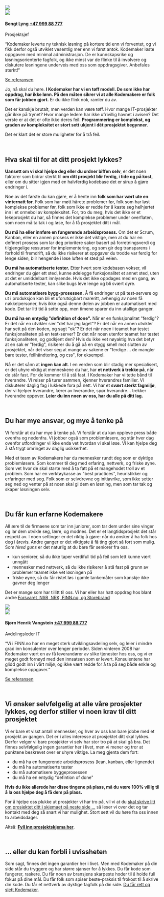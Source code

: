 <div class="media"><img src="/thumbs/faces/bengt-lyng-to-be-replaced.jpg" class="img thumb mts"><div class="bd"><a href="/nsb-personalbillett/" class="linkBlock right mod mts logo"><img src="/logos/nsb.png"></a><h4 class="mtn">Bengt Lyng <a href="tel:+47 999 88 777" class="nowrap">+47 999 88 777</a></h4><p class="near">Prosjektsjef</p><p class="near"><q>Kodemaker leverte ny teknisk løsning på kortere tid enn vi forventet, og vi fikk derfor også utviklet vesentlig mer enn vi først antok.  Kodemaker løste oppgaven med minimal administrasjon. De er kunnskapsrike og løsningsorienterte fagfolk, og ikke minst var de flinke til å involvere og diskutere løsningene underveis med oss som oppdragsgiver.  Anbefales sterkt!</q></p><p><a href="/nsb-personalbillett/">Se referansen</a></p></div></div>

Jo, nå skal du høre. **I Kodemaker har vi en tøff modell. De som ikke
har oppdrag, har ikke lønn. På den måten sikrer vi at alle Kodemakere
er folk som får jobben gjort.** Er du ikke flink nok, ramler du av.

Det er kanskje brutalt, men verden kan være tøff. Hvor mange
IT-prosjekter går ikke på trynet? Hvor mange ledere har ikke
ufrivillig havnet i avisen? Det verste er at det er ofte ikke deres
feil. **Programmering er komplekst, og graden av kompleksitet er stort
sett ukjent i dét prosjektet begynner**.

Det er klart det er store muligheter for å trå feil.

&nbsp;
## Hva skal til for at ditt prosjekt lykkes?

**Uansett om vi skal hjelpe deg eller du ordner biffen selv**, er det
noen faktorer som bidrar sterkt til **om ditt prosjekt blir ferdig,
i tide og på kost,** eller om du sitter igjen med en halvferdig
kodebase det er sirup å gjøre endringer i.

Noe av det første du kan gjøre, er å hente inn **folk som har vært ute
en vinternatt før**. Folk som har møtt hårete problemer før, folk som
har løst komplekse problemer før, folk som ikke er redde for å kaste
seg helhjertet inn i et ormebol av kompleksitet. For, tro du meg, hvis
det ikke er et lekeprosjekt du har, så finnes det komplekse problemer
under overflaten, som noen må ta tak i og løse, for å få prosjektet
ditt i mål.

**Du må ha eller innføre en fungerende arbeidsprosess.** Om det er
Scrum, Kanban, eller en annen prosess er ikke det viktige, men at du
har en definert prosess som lar deg prioritere saker basert på
forretningsverdi og tilgjengelige ressurser for implementering, og
som gir deg transparens i forhold til fremdrift, så du ikke
risikerer at oppgaver du trodde var ferdig for lenge siden, blir
hengende i løse luften et sted på veien.

**Du må ha automatiserte tester.** Etter hvert som kodebasen vokser,
vil endringer du gjør ett sted, kunne ødelegge funksjonalitet et
annet sted, uten at det er umiddelbart innlysende. Hvis det ikke
oppdages med en gang, av automatiserte tester, kan slike bugs leve
lenge og bli svært dyre.

**Du må automatisere bygg-prosessen.** Å få endringer ut på
test-servere og ut i produksjon kan bli et uforutsigbart mareritt,
avhengig av noen få nøkkelpersoner, hvis ikke også denne delen av
jobben er automatisert med kode. Det tar litt tid å sette opp, men
timene sparer du inn utallige ganger.

**Du må ha en entydig "definition of done".** Når er en funksjonalitet
"ferdig"? Er det når en utvikler sier "det har jeg laget"? Er det
når en annen utvikler har sett på den koden, og sagt "ok"? Er det
når noen i teamet har testet funksjonaliteten på en test-server? Er
det når noen utenfor teamet har testet funksjonaliteten, og godkjent
den? Hvis du ikke vet nøyaktig hva det betyr at en sak er "ferdig",
risikerer du å gå på en stygg smell mot slutten av prosjektet, når
det viser seg at mange av sakene er "ferdige ... de mangler bare
tester, feilhåndtering, og css", for eksempel.

Nå er det sånn at **ingen kan alt**. I en verden som blir stadig mer
spesialisert, er det uhyre viktig at menneskene du har, har **et
nettverk å trekke på**, når de står fast. For de kommer til å stå
fast. I Kodemaker har vi tette bånd til hverandre. Vi reiser på turer
sammen, kjenner hverandres familier. Vi diskuterer daglig fag i
lukkede fora på nett. Vi har et **svært sterkt fagmiljø**, der vi
hjelper hverandre, lærer av hverandre, spør hverandre... trekker
hverandre oppover. **Leier du inn noen av oss, har du alle på ditt
lag.**

&nbsp;
## Du har mye ansvar, og mye å tenke på

Vi forstår at du har mye å tenke på. Vi forstår at du kan oppleve
press både ovenfra og nedenfra. Vi jobber også som problemløsere, og
står hver dag ovenfor utfordringer vi ikke enda vet hvordan vi skal
løse. Vi kan hjelpe deg å stå trygt omringet av daglig usikkerhet.

Med et team av Kodemakere har du mennesker rundt deg som er dyktige
problemløsere. Som kommer til deg med erfaring, nettverk, og friske
øyne. Som vet hvor de skal starte med å ta fatt på et mangehodet troll
av et problem. Som har en verktøykasse av "best practices",
heuristikker og erfaringer med seg. Folk som er selvdrevne og
initiavrike, som ikke setter seg ned og venter på at noen skal gi dem
en løsning, men som tar tak og skaper løsningen selv.

&nbsp;
## Du får kun erfarne Kodemakere

All ære til de firmaene som tar inn juniorer, som tar dem under sine
vinger og lar dem utvikle seg, lære, og modnes. Det er et
langtidsprosjekt det står respekt av. I noen settinger er det riktig å
gjøre: når du ønsker å ha folk hos deg i årevis. Andre ganger er det
viktigste å få ting gjort så fort som mulig. Som *hired guns* er det
naturlig at du bare får seniorer fra oss.

- kun seniorer, så du ikke taper verdifull tid på feil som lett kunne
  vært unngått
- mennesker med nettverk, så du ikke risikerer å stå fast på grunn av
  problemer teamet ikke vet løsningen på
- friske øyne, så du får ristet løs i gamle tankemåter som kanskje
  ikke gavner deg lenger

Det er mange som har tillitt til oss. Vi har eller har hatt oppdrag
hos blant andre
[Forsvaret, NSB, NRK, FINN.no, og Storebrand](/vaare-kunder)

<div class="media"><img src="/thumbs/faces/bjorn-henrik-vangstein.jpg" class="img thumb mts"><div class="bd"><a href="/finn-surf-sammen/" class="linkBlock right mod mts logo"><img src="/logos/finn.png"></a><h4 class="mtn">Bjørn Henrik Vangstein <a href="tel:+47 999 88 777" class="nowrap">+47 999 88 777</a></h4><p class="near">Avdelingsleder IT</p><p class="near"><q>Vi i FINN.no har en meget sterk utviklingsavdeling selv, og leier i mindre grad inn konsulenter over lenger perioder. Siden vinteren 2008 har Kodemaker vært en av få leverandører av slike tjenester hos oss, og vi er meget godt fornøyd med den innsatsen som er levert. Konsulentene har glidd godt inn i vårt miljø, og ikke vært redde for å ta på seg både enkle og komplekse oppgaver.</q></p><p><a href="/finn-surf-sammen/">Se referansen</a></p></div></div>

&nbsp;
## Vi ønsker selvfølgelig at alle våre prosjekter lykkes, og derfor stiller vi noen krav til ditt prosjektet

Vi er bare et visst antall mennesker, og hver av oss kan bare jobbe
med et prosjekt av gangen. Det er i alles interesse at prosjektet ditt
skal lykkes. Derfor velger vi bare prosjekter vi selv har stor tro på
at skal gå bra. Det finnes selvfølgelig ingen garantier her i livet,
men vi mener og tror at punktene beskrevet over er uhyre viktige. La
meg gjenta dem fort:

- du må ha en fungerende arbeidsprosess (lean, kanban, eller lignende)
- du må ha automatiserte tester
- du må automatisere byggeprosessen
- du må ha en entydig "defintion of done"

**Hvis du ikke allerede har disse tingene på plass, må du være 100%
villig til å la oss hjelpe deg å få dem på plass.**

For å hjelpe oss plukke ut prosjekter vi har tro på, vil vi at du
[skal skrive litt om prosjektet ditt i skjemaet på neste side ...](/skjema/)
så leser vi over det og tar kontakt med deg så snart vi har mulighet.
Stort sett vil du høre fra oss innen to arbeidsdager.

Altså: **[Fyll inn prosjektskjema her](/skjema/)**.

&nbsp;
## ... eller du kan forbli i uvissheten

Som sagt, finnes det ingen garantier her i livet. Men med Kodemaker på
din side står du tryggere og har større sjanser for å lykkes. Du får
kode som fungerer, raskere. Du får noen av bransjens skarpeste hoder
til å holde full fokus på dine mål. Du får folk som spiser
beste-praksis til frokost til å skrive din kode. Du får et nettverk av
dyktige fagfolk på din side. [Du får rett og slett Kodemaker](/skjema/).
